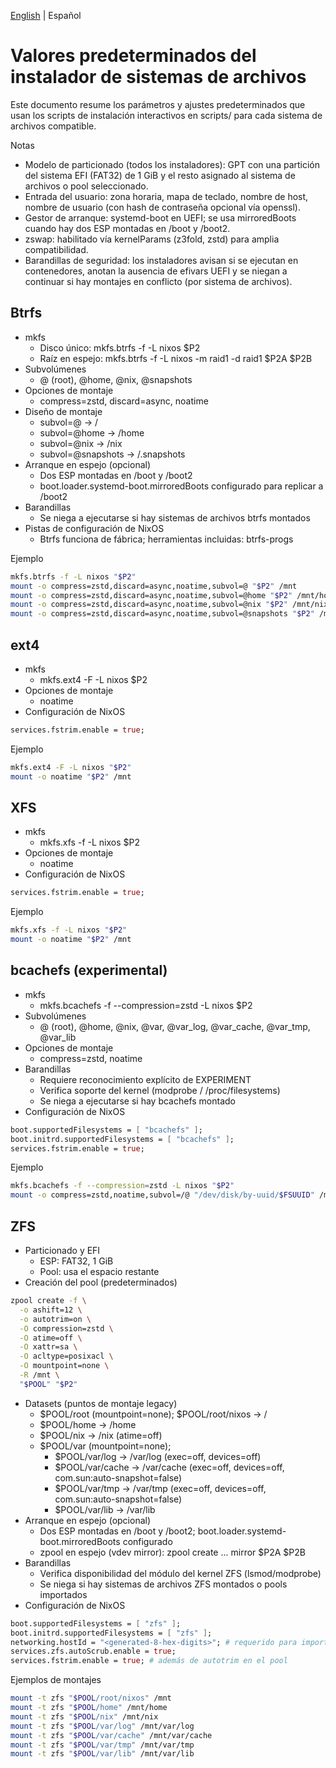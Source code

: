 [English](./filesystem-defaults.md) | Español

# Valores predeterminados del instalador de sistemas de archivos

Este documento resume los parámetros y ajustes predeterminados que usan los scripts de instalación interactivos en scripts/ para cada sistema de archivos compatible.

Notas
- Modelo de particionado (todos los instaladores): GPT con una partición del sistema EFI (FAT32) de 1 GiB y el resto asignado al sistema de archivos o pool seleccionado.
- Entrada del usuario: zona horaria, mapa de teclado, nombre de host, nombre de usuario (con hash de contraseña opcional vía openssl).
- Gestor de arranque: systemd-boot en UEFI; se usa mirroredBoots cuando hay dos ESP montadas en /boot y /boot2.
- zswap: habilitado vía kernelParams (z3fold, zstd) para amplia compatibilidad.
- Barandillas de seguridad: los instaladores avisan si se ejecutan en contenedores, anotan la ausencia de efivars UEFI y se niegan a continuar si hay montajes en conflicto (por sistema de archivos).

## Btrfs
- mkfs
  - Disco único: mkfs.btrfs -f -L nixos $P2
  - Raíz en espejo: mkfs.btrfs -f -L nixos -m raid1 -d raid1 $P2A $P2B
- Subvolúmenes
  - @ (root), @home, @nix, @snapshots
- Opciones de montaje
  - compress=zstd, discard=async, noatime
- Diseño de montaje
  - subvol=@ → /
  - subvol=@home → /home
  - subvol=@nix → /nix
  - subvol=@snapshots → /.snapshots
- Arranque en espejo (opcional)
  - Dos ESP montadas en /boot y /boot2
  - boot.loader.systemd-boot.mirroredBoots configurado para replicar a /boot2
- Barandillas
  - Se niega a ejecutarse si hay sistemas de archivos btrfs montados
- Pistas de configuración de NixOS
  - Btrfs funciona de fábrica; herramientas incluidas: btrfs-progs

Ejemplo
```sh
mkfs.btrfs -f -L nixos "$P2"
mount -o compress=zstd,discard=async,noatime,subvol=@ "$P2" /mnt
mount -o compress=zstd,discard=async,noatime,subvol=@home "$P2" /mnt/home
mount -o compress=zstd,discard=async,noatime,subvol=@nix "$P2" /mnt/nix
mount -o compress=zstd,discard=async,noatime,subvol=@snapshots "$P2" /mnt/.snapshots
```

## ext4
- mkfs
  - mkfs.ext4 -F -L nixos $P2
- Opciones de montaje
  - noatime
- Configuración de NixOS
```nix
services.fstrim.enable = true;
```

Ejemplo
```sh
mkfs.ext4 -F -L nixos "$P2"
mount -o noatime "$P2" /mnt
```

## XFS
- mkfs
  - mkfs.xfs -f -L nixos $P2
- Opciones de montaje
  - noatime
- Configuración de NixOS
```nix
services.fstrim.enable = true;
```

Ejemplo
```sh
mkfs.xfs -f -L nixos "$P2"
mount -o noatime "$P2" /mnt
```

## bcachefs (experimental)
- mkfs
  - mkfs.bcachefs -f --compression=zstd -L nixos $P2
- Subvolúmenes
  - @ (root), @home, @nix, @var, @var_log, @var_cache, @var_tmp, @var_lib
- Opciones de montaje
  - compress=zstd, noatime
- Barandillas
  - Requiere reconocimiento explícito de EXPERIMENT
  - Verifica soporte del kernel (modprobe / /proc/filesystems)
  - Se niega a ejecutarse si hay bcachefs montado
- Configuración de NixOS
```nix
boot.supportedFilesystems = [ "bcachefs" ];
boot.initrd.supportedFilesystems = [ "bcachefs" ];
services.fstrim.enable = true;
```

Ejemplo
```sh
mkfs.bcachefs -f --compression=zstd -L nixos "$P2"
mount -o compress=zstd,noatime,subvol=/@ "/dev/disk/by-uuid/$FSUUID" /mnt
```

## ZFS
- Particionado y EFI
  - ESP: FAT32, 1 GiB
  - Pool: usa el espacio restante
- Creación del pool (predeterminados)
```sh
zpool create -f \
  -o ashift=12 \
  -o autotrim=on \
  -O compression=zstd \
  -O atime=off \
  -O xattr=sa \
  -O acltype=posixacl \
  -O mountpoint=none \
  -R /mnt \
  "$POOL" "$P2"
```
- Datasets (puntos de montaje legacy)
  - $POOL/root (mountpoint=none); $POOL/root/nixos → /
  - $POOL/home → /home
  - $POOL/nix → /nix (atime=off)
  - $POOL/var (mountpoint=none);
    - $POOL/var/log → /var/log (exec=off, devices=off)
    - $POOL/var/cache → /var/cache (exec=off, devices=off, com.sun:auto-snapshot=false)
    - $POOL/var/tmp → /var/tmp (exec=off, devices=off, com.sun:auto-snapshot=false)
    - $POOL/var/lib → /var/lib
- Arranque en espejo (opcional)
  - Dos ESP montadas en /boot y /boot2; boot.loader.systemd-boot.mirroredBoots configurado
  - zpool en espejo (vdev mirror): zpool create ... mirror $P2A $P2B
- Barandillas
  - Verifica disponibilidad del módulo del kernel ZFS (lsmod/modprobe)
  - Se niega si hay sistemas de archivos ZFS montados o pools importados
- Configuración de NixOS
```nix
boot.supportedFilesystems = [ "zfs" ];
boot.initrd.supportedFilesystems = [ "zfs" ];
networking.hostId = "<generated-8-hex-digits>"; # requerido para import en initrd
services.zfs.autoScrub.enable = true;
services.fstrim.enable = true; # además de autotrim en el pool
```

Ejemplos de montajes
```sh
mount -t zfs "$POOL/root/nixos" /mnt
mount -t zfs "$POOL/home" /mnt/home
mount -t zfs "$POOL/nix" /mnt/nix
mount -t zfs "$POOL/var/log" /mnt/var/log
mount -t zfs "$POOL/var/cache" /mnt/var/cache
mount -t zfs "$POOL/var/tmp" /mnt/var/tmp
mount -t zfs "$POOL/var/lib" /mnt/var/lib
```

